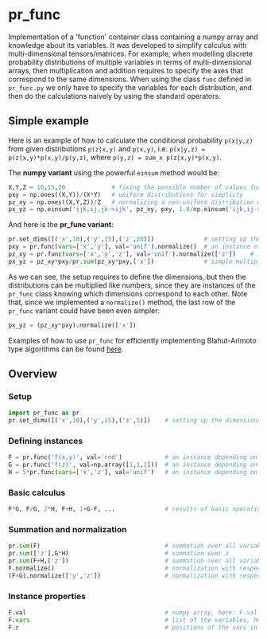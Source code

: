 # pr_func

Implementation of a 'function' container class containing a numpy array and knowledge about its variables.
It was developed to simplify calculus with multi-dimensional tensors/matrices. For example, when modelling discrete probability distributions of multiple variables in terms of multi-dimensional arrays, then multiplication and addition requires to specify the axes that correspond to the same dimensions. When using the class `func` defined in `pr_func.py` we only have to specify the variables for each distribution, and then do the calculations naively by using the standard operators.

## Simple example

Here is an example of how to calculate the conditional probability `p(x|y,z)` from given distributions `p(z|x,y)` and `p(x,y)`, i.e. `p(x|y,z) = p(z|x,y)*p(x,y)/p(y,z)`, where `p(y,z) = sum_x p(z|x,y)*p(x,y)`. 

The __numpy variant__ using the powerful `einsum` method would be:
```python
X,Y,Z = 10,15,20             # fixing the possible number of values for each of the random variables
pxy = np.ones((X,Y))/(X*Y)   # uniform distributions for simplicty                  
pz_xy = np.ones((X,Y,Z))/Z   # normalizing a non-uniform distribution would require another sum/einsum
px_yz = np.einsum('ijk,ij,jk->ijk', pz_xy, pxy, 1.0/np.einsum('ijk,ij->jk',pz_xy, pxy)  
```

And here is the __pr_func variant__:
```python
pr.set_dims([('x',10),('y',15),('z',20)])              # setting up the dimensions
pxy = pr.func(vars=['x','y'], val='unif').normalize()  # an instance of `func` depending on x and y
pz_xy = pr.func(vars=['x','y','z'], val='unif').normalize(['z'])    # ... on x,y,z, and normalizing 
px_yz = pz_xy*pxy/pr.sum(pz_xy*pxy,['x'])              # simple multiplication, division, and sums
```
As we can see, the setup requires to define the dimensions, but then the distributions can be multiplied like numbers, since they are instances of the `pr_func` class knowing which dimensions correspond to each other. Note that, since we implemented a `normalize()` method, the last row of the `pr_func` variant could have been even simpler:
```python
px_yz = (pz_xy*pxy).normalize(['x'])
```


Examples of how to use `pr_func` for efficiently implementing Blahut-Arimoto type algorithms can be found [here](https://github.com/sgttwld/blahut-arimoto).


## Overview

### Setup
```python
import pr_func as pr
pr.set_dims([('x',10),('y',15),('z',5)])    # setting up the dimensions
```

### Defining instances
```python
F = pr.func('f(x,y)', val='rnd')            # an instance depending on x and y with random values
G = pr.func('f(z)', val=np.array([1,1,2]))  # an instance depending on z with given values
H = 5*pr.func(vars=['x','z'], val='unif')   # an instance depending on x and z with the same value for each entry
```

### Basic calculus
```python
F*G, F/G, 2*H, F+H, 1+G-F, ...              # results of basic operations are also func instances  
```

### Summation and normalization
```python
pr.sum(F)                                   # summation over all variables of F
pr.sum(['z'],G*H)                           # summation over z
pr.sum(F+H,['z'])                           # summation over all variables of F+H except z 
F.normalize()                               # normalization with respect to all variables
(F+G).normalize(['y','z'])                  # normalization with respect to y and z
```

### Instance properties
```python
F.val                                       # numpy array, here: F.val = np.random.rand(10,15)
F.vars                                      # list of the variables, here: F.vars = ['x','y']
F.r                                         # positions of the vars in dims, here: F.r = [0,1]
```
